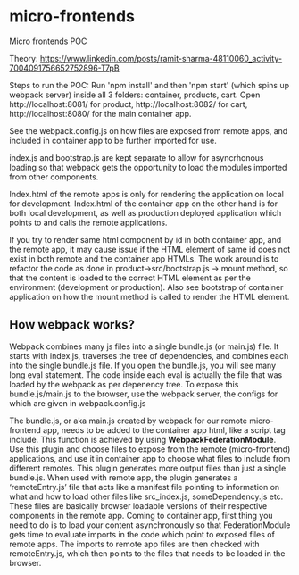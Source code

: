 # micro-frontends
Micro frontends POC

Theory: https://www.linkedin.com/posts/ramit-sharma-48110060_activity-7004091756652752896-T7pB

Steps to run the POC:
Run 'npm install' and then 'npm start' (which spins up webpack server) inside all 3 folders: container, products, cart. Open http://localhost:8081/ for product, http://localhost:8082/ for cart, http://localhost:8080/ for the main container app.

See the webpack.config.js on how files are exposed from remote apps, and included in container app to be further imported for use.

index.js and bootstrap.js are kept separate to allow for asyncrhonous loading so that webpack gets the opportunity to load the modules imported from other components. 

Index.html of the remote apps is only for rendering the application on local for development. Index.html of the container app on the other hand is for both local development, as well as production deployed application which points to and calls the remote applications.

If you try to render same html component by id in both container app, and the remote app, it may cause issue if the HTML element of same id does not exist in both remote and the container app HTMLs. The work around is to refactor the code as done in product->src/bootstrap.js -> mount method, so that the content is loaded to the correct HTML element as per the environment (development or production). Also see bootstrap of container application on how the mount method is called to render the HTML element.

## How webpack works?
Webpack combines many js files into a single bundle.js (or main.js) file. It starts with index.js, traverses the tree of dependencies, and combines each into the single bundle.js file. If you open the bundle.js, you will see many long eval statement. The code inside each eval is actually the file that was loaded by the webpack as per depenency tree. To expose this bundle.js/main.js to the browser, use the webpack server, the configs for which are given in webpack.config.js

The bundle.js, or aka main.js created by webpack for our remote micro-frontend app, needs to be added to the container app html, like a script tag include. This function is achieved by using **WebpackFederationModule**. Use this plugin and choose files to expose from the remote (micro-frontend) applications, and use it in container app to choose what files to include from different remotes. This plugin generates more output files than just a single bundle.js. When used with remote app, the plugin generates a ‘remoteEntry.js’ file that acts like a manifest file pointing to information on what and how to load other files like src_index.js, someDependency.js etc. These files are basically browser loadable versions of their respective components in the remote app. Coming to container app, first thing you need to do is to load your content asynchronously so that FederationModule gets time to evaluate imports in the code which point to exposed files of remote apps. The imports to remote app files are then checked with remoteEntry.js, which then points to the files that needs to be loaded in the browser.

